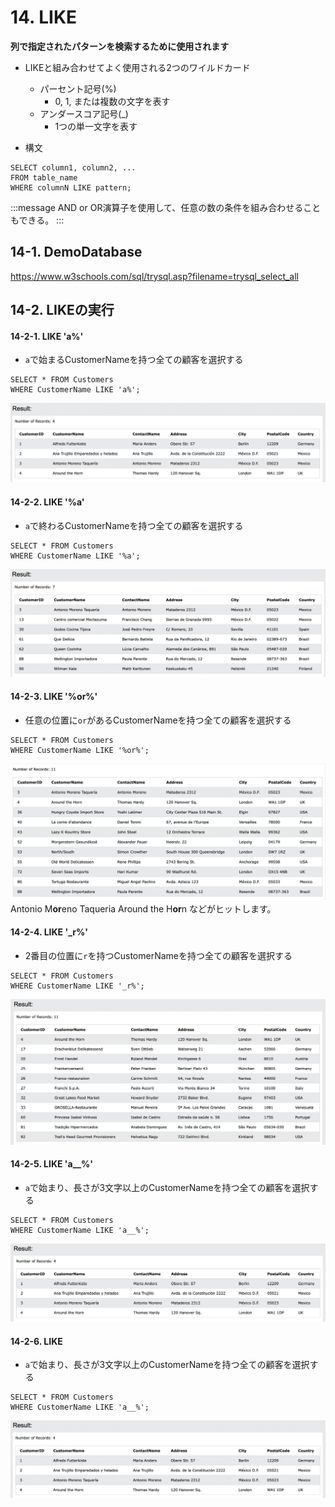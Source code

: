 # 14. LIKE
**列で指定されたパターンを検索するために使用されます**

- LIKEと組み合わせてよく使用される2つのワイルドカード
  - パーセント記号(%)
    - 0, 1, または複数の文字を表す
  - アンダースコア記号(_)
    - 1つの単一文字を表す

- 構文
```sql: LIKE
SELECT column1, column2, ...
FROM table_name
WHERE columnN LIKE pattern;
```
:::message
AND or OR演算子を使用して、任意の数の条件を組み合わせることもできる。
:::


## 14-1. DemoDatabase
https://www.w3schools.com/sql/trysql.asp?filename=trysql_select_all

## 14-2. LIKEの実行
#### 14-2-1. LIKE 'a%'
- `a`で始まるCustomerNameを持つ全ての顧客を選択する

```sql: LIKE.1
SELECT * FROM Customers
WHERE CustomerName LIKE 'a%';
```
![](2022-08-26-07-41-33.png)

#### 14-2-2. LIKE '%a'
- `a`で終わるCustomerNameを持つ全ての顧客を選択する

```sql: LIKE.2
SELECT * FROM Customers
WHERE CustomerName LIKE '%a';
```
![](2022-08-26-07-43-32.png)

#### 14-2-3. LIKE '%or%'
- 任意の位置に`or`があるCustomerNameを持つ全ての顧客を選択する

```sql: LIKE.3
SELECT * FROM Customers
WHERE CustomerName LIKE '%or%';
```
![](2022-08-26-16-22-24.png)
Antonio M**or**eno Taqueria
Around the H**or**n などがヒットします。

#### 14-2-4. LIKE '_r%'
- 2番目の位置に`r`を持つCustomerNameを持つ全ての顧客を選択する

```sql: LIKE.4
SELECT * FROM Customers
WHERE CustomerName LIKE '_r%';
```
![](2022-08-27-10-05-29.png)

#### 14-2-5. LIKE 'a__%'
- `a`で始まり、長さが3文字以上のCustomerNameを持つ全ての顧客を選択する

```sql: LIKE.5
SELECT * FROM Customers
WHERE CustomerName LIKE 'a__%';
```
![](2022-08-27-10-07-44.png)

#### 14-2-6. LIKE
- `a`で始まり、長さが3文字以上のCustomerNameを持つ全ての顧客を選択する

```sql: LIKE.6
SELECT * FROM Customers
WHERE CustomerName LIKE 'a__%';
```
![](2022-08-27-12-03-54.png)

